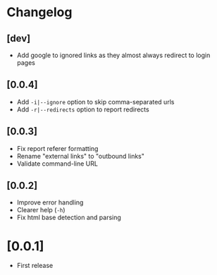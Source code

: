 # Changelog

## [dev]

- Add google to ignored links as they almost always redirect to login pages

## [0.0.4]

- Add `-i|--ignore` option to skip comma-separated urls
- Add `-r|--redirects` option to report redirects

## [0.0.3]

- Fix report referer formatting
- Rename "external links" to "outbound links"
- Validate command-line URL

## [0.0.2]

- Improve error handling
- Clearer help (`-h`)
- Fix html base detection and parsing

# [0.0.1]
- First release